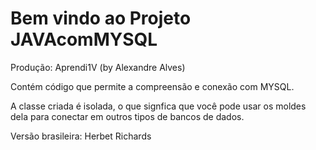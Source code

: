 Bem vindo ao Projeto JAVAcomMYSQL
===================================

Produção: Aprendi1V (by Alexandre Alves)

Contém código que permite a compreensão e conexão com MYSQL.

A classe criada é isolada, o que signfica que você pode
usar os moldes dela para conectar em outros tipos de bancos
de dados.

Versão brasileira: Herbet Richards